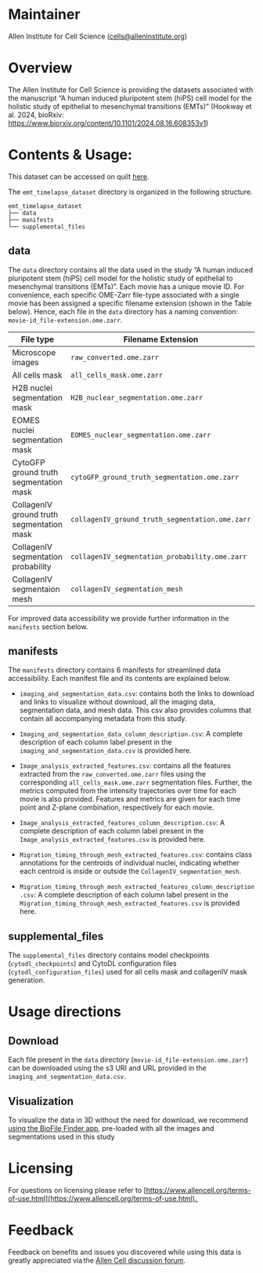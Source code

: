 # Maintainer

Allen Institute for Cell Science ([cells@alleninstitute.org](mailto:cells@alleninstitute.org))

# Overview

The Allen Institute for Cell Science is providing the datasets associated with the manuscript “A human induced pluripotent stem (hiPS) cell model for the holistic study of epithelial to mesenchymal transitions (EMTs)” (Hookway et al. 2024, bioRxiv: https://www.biorxiv.org/content/10.1101/2024.08.16.608353v1)

# Contents & Usage:

This dataset can be accessed on quilt [here](https://open.quiltdata.com/b/allencell/tree/aics/emt_timelapse_dataset/).

The `emt_timelapse_dataset` directory is organized in the following structure.

```
emt_timelapse_dataset
├── data
├── manifests
└── supplemental_files
```

## data

The `data` directory contains all the data used in the study “A human induced pluripotent stem (hiPS) cell model for the holistic study of epithelial to mesenchymal transitions (EMTs)”. Each movie has a unique movie ID. For convenience, each specific OME-Zarr file-type associated with a single movie has been assigned a specific filename extension (shown in the Table below). Hence, each file in the `data` directory has a naming convention: `movie-id_file-extension.ome.zarr`.

File type | Filename Extension
----------|-----------------
Microscope images | `raw_converted.ome.zarr`
All cells mask | `all_cells_mask.ome.zarr`
H2B nuclei segmentation mask | `H2B_nuclear_segmentation.ome.zarr`
EOMES nuclei segmentation mask | `EOMES_nuclear_segmentation.ome.zarr`
CytoGFP ground truth segmentation mask | `cytoGFP_ground_truth_segmentation.ome.zarr`
CollagenIV ground truth segmentation mask | `collagenIV_ground_truth_segmentation.ome.zarr`
CollagenIV segmentation probability | `collagenIV_segmentation_probability.ome.zarr`
CollagenIV segmentaion mesh | `collagenIV_segmentation_mesh`

For improved data accessibility we provide further information in the `manifests` section below.

## manifests

The `manifests` directory contains 6 manifests for streamlined data accessibility. Each manifest file and its contents are explained below.

* `imaging_and_segmentation_data.csv`: contains both the links to download and links to visualize without download, all the imaging data, segmentation data, and mesh data. This csv also provides columns that contain all accompanying metadata from this study.

* `Imaging_and_segmentation_data_column_description.csv`: A complete description of each column label present in the `imaging_and_segmentation_data.csv` is provided here.

* `Image_analysis_extracted_features.csv`: contains all the features extracted from the `raw_converted.ome.zarr` files using the corresponding `all_cells_mask.ome.zarr` segmentation files. Further, the metrics computed from the intensity trajectories over time for each movie is also provided. Features and metrics are given for each time point and Z-plane combination, respectively for each movie.

* `Image_analysis_extracted_features_column_description.csv`: A complete description of each column label present in the `Image_analysis_extracted_features.csv` is provided here.

* `Migration_timing_through_mesh_extracted_features.csv`: contains class annotations for the centroids of individual nuclei, indicating whether each centroid is inside or outside the `CollagenIV_segmentation_mesh`.

* `Migration_timing_through_mesh_extracted_features_column_description.csv`: A complete description of each column label present in the `Migration_timing_through_mesh_extracted_features.csv` is provided here.


## supplemental_files

The `supplemental_files` directory contains model checkpoints (`cytodl_checkpoints`) and CytoDL configuration files (`cytodl_configuration_files`) used for all cells mask and collagenIV mask generation.

# Usage directions

## Download
Each file present in the `data` directory (`movie-id_file-extension.ome.zarr`) can be downloaded using the s3 URI and URL provided in the `imaging_and_segmentation_data.csv`.

## Visualization
To visualize the data in 3D without the need for download, we recommend [using the BioFile Finder app](https://biofile-finder.allencell.org/app?group=Experimental+Condition&group=Gene&source=%7B%22name%22%3A%22imaging_and_segmentation_data.csv+%288%2F15%2F2024+4%3A26%3A03+PM%29%22%2C%22type%22%3A%22csv%22%2C%22uri%22%3A%22https%3A%2F%2Fallencell.s3.amazonaws.com%2Faics%2Femt_timelapse_dataset%2Fmanifests%2Fimaging_and_segmentation_data.csv%3FversionId%3DWmTjARBNL4rNJhV4N7YFYr2dKHWlCHwc%22%7D&sourceMetadata=%7B%22name%22%3A%22Imaging_and_segmentation_data_column_description.csv+%288%2F15%2F2024+4%3A26%3A02+PM%29%22%2C%22type%22%3A%22csv%22%2C%22uri%22%3A%22https%3A%2F%2Fallencell.s3.amazonaws.com%2Faics%2Femt_timelapse_dataset%2Fmanifests%2FImaging_and_segmentation_data_column_description.csv%3FversionId%3D.bmbr.UUT06F9nupeuwxVBYuTMyKyYu6%22%7D), pre-loaded with all the images and segmentations used in this study

# Licensing
For questions on licensing please refer to [https://www.allencell.org/terms-of-use.html](https://www.allencell.org/terms-of-use.html). 

# Feedback
Feedback on benefits and issues you discovered while using this data is greatly appreciated via the [Allen Cell discussion forum](https://forum.allencell.org/).

